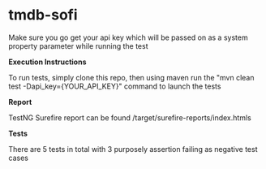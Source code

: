 # tmdb-sofi

Make sure you go get your api key which will be passed on as a system property parameter while running the test

**Execution Instructions**
 
To run tests, simply clone this repo, then using maven run the "mvn clean test -Dapi_key={YOUR_API_KEY}" command to launch the tests

**Report**
 
TestNG Surefire report can be found /target/surefire-reports/index.htmls

**Tests**
 
There are 5 tests in total with 3 purposely assertion failing as negative test cases
